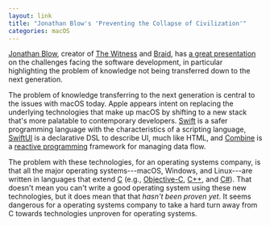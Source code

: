 ```yaml
---
layout: link
title: "Jonathan Blow's 'Preventing the Collapse of Civilization'"
categories: macOS
---
```


[Jonathan Blow](https://twitter.com/Jonathan_Blow), creator of [The Witness](https://en.wikipedia.org/wiki/The_Witness_(2016_video_game)) and [Braid](https://en.wikipedia.org/wiki/Braid_(video_game)), has [a great presentation](https://www.youtube.com/watch?v=pW-SOdj4Kkk) on the challenges facing the software development, in particular highlighting the problem of knowledge not being transferred down to the next generation.

The problem of knowledge transferring to the next generation is central to the issues with macOS today. Apple appears intent on replacing the underlying technologies that make up macOS by shifting to a new stack that's more palatable to contemporary developers. [Swift](https://en.wikipedia.org/wiki/Swift_(programming_language)) is a safer programming language with the characteristics of a scripting language, [SwiftUI](https://developer.apple.com/xcode/swiftui/) is a declarative DSL to describe UI, much like HTML, and [Combine](https://developer.apple.com/documentation/combine) is a [reactive programming](https://en.m.wikipedia.org/wiki/Reactive_programming) framework for managing data flow.

The problem with these technologies, for an operating systems company, is that all the major operating systems---macOS, Windows, and Linux---are written in languages that extend [C](https://en.wikipedia.org/wiki/C_(programming_language)) (e.g., [Objective-C](https://en.wikipedia.org/wiki/Objective-C), [C++](https://en.wikipedia.org/wiki/C%2B%2B), and [C#](https://en.wikipedia.org/wiki/C_Sharp_(programming_language))). That doesn't mean you can't write a good operating system using these new technologies, but it does mean that that *hasn't been proven yet*. It seems dangerous for a operating systems company to take a hard turn away from C towards technologies unproven for operating systems.
